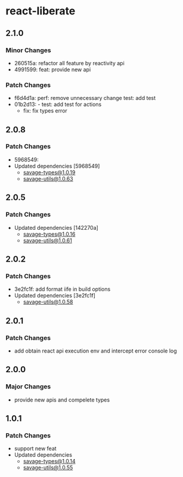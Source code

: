 # react-liberate

## 2.1.0

### Minor Changes

- 260515a: refactor all feature by reactivity api
- 4991599: feat: provide new api

### Patch Changes

- f6d4d1a: perf: remove unnecessary change
  test: add test
- 01b2d13: - test: add test for actions
  - fix: fix types error

## 2.0.8

### Patch Changes

- 5968549:
- Updated dependencies [5968549]
  - savage-types@1.0.19
  - savage-utils@1.0.63

## 2.0.5

### Patch Changes

- Updated dependencies [142270a]
  - savage-types@1.0.16
  - savage-utils@1.0.61

## 2.0.2

### Patch Changes

- 3e2fc1f: add format iife in build options
- Updated dependencies [3e2fc1f]
  - savage-utils@1.0.58

## 2.0.1

### Patch Changes

- add obtain react api execution env and intercept error console log

## 2.0.0

### Major Changes

- provide new apis and compelete types

## 1.0.1

### Patch Changes

- support new feat
- Updated dependencies
  - savage-types@1.0.14
  - savage-utils@1.0.55
